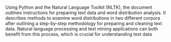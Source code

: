 Using Python and the Natural Language Toolkit 
(NLTK), the document outlines instructions for 
preparing text data and word distribution 
analysis. It describes methods to examine word 
distributions in two different corpora after 
outlining a step-by-step methodology for 
preparing and cleaning text data. Natural 
language processing and text mining 
applications can both benefit from this process, 
which is crucial for understanding text data
